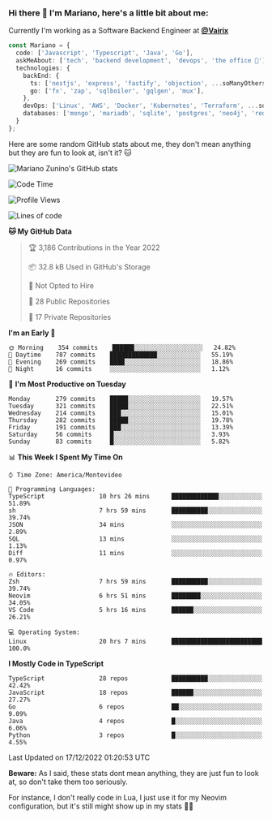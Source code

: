 ### Hi there 👋 I'm Mariano, here's a little bit about me:

Currently I'm working as a Software Backend Engineer at [**@Vairix**](https://vairix.com)

```ts
const Mariano = {
  code: ['Javascript', 'Typescript', 'Java', 'Go'],
  askMeAbout: ['tech', 'backend development', 'devops', 'the office 💼'],
  technologies: {
    backEnd: {
      ts: ['nestjs', 'express', 'fastify', 'objection', ...soManyOthersFrameworks],
      go: ['fx', 'zap', 'sqlboiler', 'gqlgen', 'mux'],
    },
    devOps: ['Linux', 'AWS', 'Docker', 'Kubernetes', 'Terraform', ...soManyOthersTools],
    databases: ['mongo', 'mariadb', 'sqlite', 'postgres', 'neo4j', 'redis'],
  }
};
```

Here are some random GitHub stats about me, they don't mean anything but they are fun to look at, isn't it? 🐱

![Mariano Zunino's GitHub stats](https://github-readme-stats.vercel.app/api?username=marianozunino&count_private=true&show_icons=true&theme=radical)

<!--START_SECTION:waka-->
![Code Time](http://img.shields.io/badge/Code%20Time-390%20hrs%2045%20mins-blue)

![Profile Views](http://img.shields.io/badge/Profile%20Views-1-blue)

![Lines of code](https://img.shields.io/badge/From%20Hello%20World%20I%27ve%20Written-397%20Thousand%20lines%20of%20code-blue)

**🐱 My GitHub Data** 

> 🏆 3,186 Contributions in the Year 2022
 > 
> 📦 32.8 kB Used in GitHub's Storage 
 > 
> 🚫 Not Opted to Hire
 > 
> 📜 28 Public Repositories 
 > 
> 🔑 17 Private Repositories  
 > 
**I'm an Early 🐤** 

```text
🌞 Morning    354 commits    ██████░░░░░░░░░░░░░░░░░░░   24.82% 
🌆 Daytime    787 commits    █████████████░░░░░░░░░░░░   55.19% 
🌃 Evening    269 commits    ████░░░░░░░░░░░░░░░░░░░░░   18.86% 
🌙 Night      16 commits     ░░░░░░░░░░░░░░░░░░░░░░░░░   1.12%

```
📅 **I'm Most Productive on Tuesday** 

```text
Monday       279 commits    █████░░░░░░░░░░░░░░░░░░░░   19.57% 
Tuesday      321 commits    █████░░░░░░░░░░░░░░░░░░░░   22.51% 
Wednesday    214 commits    ███░░░░░░░░░░░░░░░░░░░░░░   15.01% 
Thursday     282 commits    █████░░░░░░░░░░░░░░░░░░░░   19.78% 
Friday       191 commits    ███░░░░░░░░░░░░░░░░░░░░░░   13.39% 
Saturday     56 commits     █░░░░░░░░░░░░░░░░░░░░░░░░   3.93% 
Sunday       83 commits     █░░░░░░░░░░░░░░░░░░░░░░░░   5.82%

```


📊 **This Week I Spent My Time On** 

```text
⌚︎ Time Zone: America/Montevideo

💬 Programming Languages: 
TypeScript               10 hrs 26 mins      █████████████░░░░░░░░░░░░   51.89% 
sh                       7 hrs 59 mins       ██████████░░░░░░░░░░░░░░░   39.74% 
JSON                     34 mins             ░░░░░░░░░░░░░░░░░░░░░░░░░   2.89% 
SQL                      13 mins             ░░░░░░░░░░░░░░░░░░░░░░░░░   1.13% 
Diff                     11 mins             ░░░░░░░░░░░░░░░░░░░░░░░░░   0.97%

🔥 Editors: 
Zsh                      7 hrs 59 mins       ██████████░░░░░░░░░░░░░░░   39.74% 
Neovim                   6 hrs 51 mins       ████████░░░░░░░░░░░░░░░░░   34.05% 
VS Code                  5 hrs 16 mins       ██████░░░░░░░░░░░░░░░░░░░   26.21%

💻 Operating System: 
Linux                    20 hrs 7 mins       █████████████████████████   100.0%

```

**I Mostly Code in TypeScript** 

```text
TypeScript               28 repos            ██████████░░░░░░░░░░░░░░░   42.42% 
JavaScript               18 repos            ██████░░░░░░░░░░░░░░░░░░░   27.27% 
Go                       6 repos             ██░░░░░░░░░░░░░░░░░░░░░░░   9.09% 
Java                     4 repos             █░░░░░░░░░░░░░░░░░░░░░░░░   6.06% 
Python                   3 repos             █░░░░░░░░░░░░░░░░░░░░░░░░   4.55%

```



 Last Updated on 17/12/2022 01:20:53 UTC
<!--END_SECTION:waka-->

**Beware:** As I said, these stats dont mean anything, they are just fun to look at, so don't take them too seriously.

For instance, I don't really code in Lua, I just use it for my Neovim configuration, but it's still might show up in my stats 🤷‍♂️
